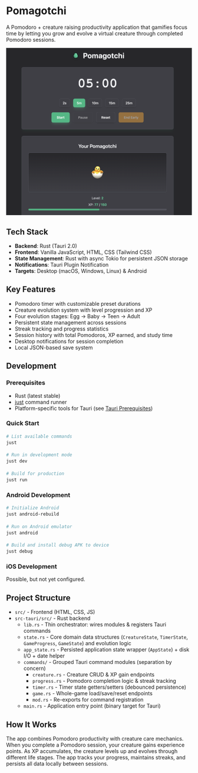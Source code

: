 # Pomagotchi

A Pomodoro + creature raising productivity application that gamifies focus time by letting you grow and evolve a virtual creature through completed Pomodoro sessions.

![Pomagotchi](./images/main.png)

## Tech Stack

- **Backend**: Rust (Tauri 2.0)
- **Frontend**: Vanilla JavaScript, HTML, CSS (Tailwind CSS)
- **State Management**: Rust with async Tokio for persistent JSON storage
- **Notifications**: Tauri Plugin Notification
- **Targets**: Desktop (macOS, Windows, Linux) & Android

## Key Features

- Pomodoro timer with customizable preset durations
- Creature evolution system with level progression and XP
- Four evolution stages: Egg → Baby → Teen → Adult
- Persistent state management across sessions
- Streak tracking and progress statistics
- Session history with total Pomodoros, XP earned, and study time
- Desktop notifications for session completion
- Local JSON-based save system

## Development

### Prerequisites

- Rust (latest stable)
- [just](https://github.com/casey/just) command runner
- Platform-specific tools for Tauri (see [Tauri Prerequisites](https://v2.tauri.app/start/prerequisites/))

### Quick Start

```bash
# List available commands
just

# Run in development mode
just dev

# Build for production
just run
```

### Android Development

```bash
# Initialize Android
just android-rebuild

# Run on Android emulator
just android

# Build and install debug APK to device
just debug
```

### iOS Development

Possible, but not yet configured.

## Project Structure

- `src/` - Frontend (HTML, CSS, JS)
- `src-tauri/src/` - Rust backend
  - `lib.rs` - Thin orchestrator: wires modules & registers Tauri commands
  - `state.rs` - Core domain data structures (`CreatureState`, `TimerState`, `GameProgress`, `GameState`) and evolution logic
  - `app_state.rs` - Persisted application state wrapper (`AppState`) + disk I/O + date helper
  - `commands/` - Grouped Tauri command modules (separation by concern)
    - `creature.rs` - Creature CRUD & XP gain endpoints
    - `progress.rs` - Pomodoro completion logic & streak tracking
    - `timer.rs` - Timer state getters/setters (debounced persistence)
    - `game.rs` - Whole-game load/save/reset endpoints
    - `mod.rs` - Re-exports for command registration
  - `main.rs` - Application entry point (binary target for Tauri)

## How It Works

The app combines Pomodoro productivity with creature care mechanics. When you complete a Pomodoro session, your creature gains experience points. As XP accumulates, the creature levels up and evolves through different life stages. The app tracks your progress, maintains streaks, and persists all data locally between sessions.

